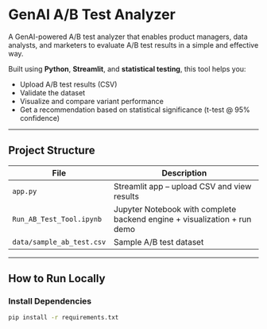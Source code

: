 # GenAI A/B Test Analyzer

A GenAI-powered A/B test analyzer that enables product managers, data analysts, and marketers to evaluate A/B test results in a simple and effective way.

Built using **Python**, **Streamlit**, and **statistical testing**, this tool helps you:
- Upload A/B test results (CSV)
- Validate the dataset
- Visualize and compare variant performance
- Get a recommendation based on statistical significance (t-test @ 95% confidence)

---

## Project Structure

| File | Description |
|------|-------------|
| `app.py` | Streamlit app – upload CSV and view results |
| `Run_AB_Test_Tool.ipynb` | Jupyter Notebook with complete backend engine + visualization + run demo |
| `data/sample_ab_test.csv` | Sample A/B test dataset |

---

## How to Run Locally

### Install Dependencies
```bash
pip install -r requirements.txt
